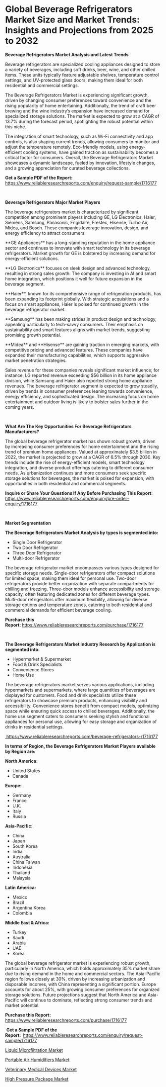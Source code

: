 <p><h1>Global Beverage Refrigerators Market Size and Market Trends: Insights and Projections from 2025 to 2032</h1></p><p><strong>Beverage Refrigerators Market Analysis and Latest Trends</strong></p>
<p><p>Beverage refrigerators are specialized cooling appliances designed to store a variety of beverages, including soft drinks, beer, wine, and other chilled items. These units typically feature adjustable shelves, temperature control settings, and UV-protected glass doors, making them ideal for both residential and commercial settings.</p><p>The Beverage Refrigerators Market is experiencing significant growth, driven by changing consumer preferences toward convenience and the rising popularity of home entertaining. Additionally, the trend of craft beer brewing and the wine industry’s expansion have increased demand for specialized storage solutions. The market is expected to grow at a CAGR of 13.7% during the forecast period, spotlighting the robust potential within this niche.</p><p>The integration of smart technology, such as Wi-Fi connectivity and app controls, is also shaping current trends, allowing consumers to monitor and adjust the temperature remotely. Eco-friendly models, using energy-efficient cooling systems, have gained traction as sustainability becomes a critical factor for consumers. Overall, the Beverage Refrigerators Market showcases a dynamic landscape, fueled by innovation, lifestyle changes, and a growing appreciation for curated beverage collections.</p></p>
<p><strong>Get a Sample PDF of the Report:&nbsp;</strong> <a href="https://www.reliableresearchreports.com/enquiry/request-sample/1716177?utm_campaign=102&utm_medium=2&utm_source=Github&utm_content=ia&utm_term=12012025&utm_id=beverage-refrigerators">https://www.reliableresearchreports.com/enquiry/request-sample/1716177</a></p>
<p>&nbsp;</p>
<p><strong>Beverage Refrigerators Major Market Players</strong></p>
<p><p>The beverage refrigerators market is characterized by significant competition among prominent players including GE, LG Electronics, Haier, Siemens, Samsung, Panasonic, Frigidaire, Frestec, Hisense, Turbo Air, Midea, and Bosch. These companies leverage innovation, design, and energy efficiency to attract consumers.</p><p>**GE Appliances** has a long-standing reputation in the home appliance sector and continues to innovate with smart technology in its beverage refrigerators. Market growth for GE is bolstered by increasing demand for energy-efficient solutions. </p><p>**LG Electronics** focuses on sleek design and advanced technology, resulting in strong sales growth. The company is investing in AI and smart home integration, which positions it well for future expansion in the beverage segment.</p><p>**Haier**, known for its comprehensive range of refrigeration products, has been expanding its footprint globally. With strategic acquisitions and a focus on smart appliances, Haier is poised for continued growth in the beverage refrigerator market.</p><p>**Samsung** has been making strides in product design and technology, appealing particularly to tech-savvy consumers. Their emphasis on sustainability and smart features aligns with market trends, suggesting promising growth potential.</p><p>**Midea** and **Hisense** are gaining traction in emerging markets, with competitive pricing and advanced features. These companies have expanded their manufacturing capabilities, which supports aggressive market penetration strategies.</p><p>Sales revenue for these companies reveals significant market influence; for instance, LG reported revenue exceeding $56 billion in its home appliance division, while Samsung and Haier also reported strong home appliance revenues. The beverage refrigerator segment is expected to grow steadily, driven by trends in consumer preferences leaning towards convenience, energy efficiency, and sophisticated design. The increasing focus on home entertainment and outdoor living is likely to bolster sales further in the coming years.</p></p>
<p>&nbsp;</p>
<p><strong>What Are The Key Opportunities For Beverage Refrigerators Manufacturers?</strong></p>
<p><p>The global beverage refrigerator market has shown robust growth, driven by increasing consumer preferences for home entertainment and the rising trend of premium home appliances. Valued at approximately $3.5 billion in 2022, the market is projected to grow at a CAGR of 6.5% through 2030. Key trends include the rise of energy-efficient models, smart technology integration, and diverse product offerings catering to different consumer needs. As urbanization continues and more consumers seek specific storage solutions for beverages, the market is poised for expansion, with opportunities in both residential and commercial segments.</p></p>
<p><strong>Inquire or Share Your Questions If Any Before Purchasing This Report:</strong> <a href="https://www.reliableresearchreports.com/enquiry/pre-order-enquiry/1716177?utm_campaign=102&utm_medium=2&utm_source=Github&utm_content=ia&utm_term=12012025&utm_id=beverage-refrigerators">https://www.reliableresearchreports.com/enquiry/pre-order-enquiry/1716177</a></p>
<p>&nbsp;</p>
<p><strong>Market Segmentation</strong></p>
<p><strong>The Beverage Refrigerators Market Analysis by types is segmented into:</strong></p>
<p><ul><li>Single Door Refrigerator</li><li>Two Door Refrigerator</li><li>Three Door Refrigerator</li><li>Multi-door Refrigerator</li></ul></p>
<p><p>The beverage refrigerator market encompasses various types designed for specific storage needs. Single-door refrigerators offer compact solutions for limited space, making them ideal for personal use. Two-door refrigerators provide better organization with separate compartments for chilling and freezing. Three-door models enhance accessibility and storage capacity, often featuring dedicated zones for different beverage types. Multi-door refrigerators offer maximum flexibility, allowing for diverse storage options and temperature zones, catering to both residential and commercial demands for efficient beverage cooling.</p></p>
<p><strong>Purchase this Report:&nbsp;</strong><a href="https://www.reliableresearchreports.com/purchase/1716177?utm_campaign=102&utm_medium=2&utm_source=Github&utm_content=ia&utm_term=12012025&utm_id=beverage-refrigerators">https://www.reliableresearchreports.com/purchase/1716177</a></p>
<p>&nbsp;</p>
<p><strong>The Beverage Refrigerators Market Industry Research by Application is segmented into:</strong></p>
<p><ul><li>Hypermarket & Supermarket</li><li>Food & Drink Specialists</li><li>Convenience Stores</li><li>Home Use</li></ul></p>
<p><p>The beverage refrigerators market serves various applications, including hypermarkets and supermarkets, where large quantities of beverages are displayed for customers. Food and drink specialists utilize these refrigerators to showcase premium products, enhancing visibility and accessibility. Convenience stores benefit from compact models, optimizing space while ensuring quick access to chilled beverages. Additionally, the home use segment caters to consumers seeking stylish and functional appliances for personal use, allowing for easy storage and organization of drinks in residential settings.</p></p>
<p><a href="https://www.reliableresearchreports.com/beverage-refrigerators-r1716177?utm_campaign=102&utm_medium=2&utm_source=Github&utm_content=ia&utm_term=12012025&utm_id=beverage-refrigerators">&nbsp;https://www.reliableresearchreports.com/beverage-refrigerators-r1716177</a></p>
<p><strong>In terms of Region, the Beverage Refrigerators Market Players available by Region are:</strong></p>
<p>
    <p> <strong> North America: </strong>
        <ul>
            <li>United States</li>
            <li>Canada</li>
        </ul>
        </p> 
    <p> <strong> Europe: </strong>
        <ul>
            <li>Germany</li>
            <li>France</li>
            <li>U.K.</li>
            <li>Italy</li>
            <li>Russia</li>
        </ul>
        </p> 
    <p> <strong> Asia-Pacific: </strong>
        <ul>
            <li>China</li>
            <li>Japan</li>
            <li>South Korea</li>
            <li>India</li>
            <li>Australia</li>
            <li>China Taiwan</li>
            <li>Indonesia</li>
            <li>Thailand</li>
            <li>Malaysia</li>
        </ul>
        </p> 
    <p> <strong> Latin America: </strong>
        <ul>
            <li>Mexico</li>
            <li>Brazil</li>
            <li>Argentina Korea</li>
            <li>Colombia</li>
        </ul>
        </p> 
    <p> <strong> Middle East & Africa: </strong>
        <ul>
            <li>Turkey</li>
            <li>Saudi</li>
            <li>Arabia</li>
            <li>UAE</li>
            <li>Korea</li>
        </ul>
    </p>
    </p>
<p><p>The global beverage refrigerator market is experiencing robust growth, particularly in North America, which holds approximately 35% market share due to rising demand in the home and commercial sectors. The Asia-Pacific region follows closely at 30%, driven by increasing urbanization and disposable incomes, with China representing a significant portion. Europe accounts for about 25%, with growing consumer preferences for organized storage solutions. Future projections suggest that North America and Asia-Pacific will continue to dominate, reflecting strong consumer trends and market potential.</p></p>
<p><strong>Purchase this Report: </strong><a href="https://www.reliableresearchreports.com/purchase/1716177?utm_campaign=102&utm_medium=2&utm_source=Github&utm_content=ia&utm_term=12012025&utm_id=beverage-refrigerators">https://www.reliableresearchreports.com/purchase/1716177</a></p>
<p>&nbsp;<strong>Get a Sample PDF of the Report:&nbsp;&nbsp;</strong><a href="https://www.reliableresearchreports.com/enquiry/request-sample/1716177?utm_campaign=102&utm_medium=2&utm_source=Github&utm_content=ia&utm_term=12012025&utm_id=beverage-refrigerators">https://www.reliableresearchreports.com/enquiry/request-sample/1716177</a></p>
<p><strong></strong></p>
<p><p><a href="https://github.com/FlorianWolf90/Market-Research-Report-List-1/blob/main/liquid-microfiltration-market.md?utm_campaign=102&utm_medium=2&utm_source=Github&utm_content=ia&utm_term=12012025&utm_id=beverage-refrigerators">Liquid Microfiltration Market</a></p><p><a href="https://github.com/NargisHussain75/Market-Research-Report-List-1/blob/main/portable-air-humidifiers-market.md?utm_campaign=102&utm_medium=2&utm_source=Github&utm_content=ia&utm_term=12012025&utm_id=beverage-refrigerators">Portable Air Humidifiers Market</a></p><p><a href="https://github.com/pearlinewhite4692/Market-Research-Report-List-1/blob/main/veterinary-medical-devices-market.md?utm_campaign=102&utm_medium=2&utm_source=Github&utm_content=ia&utm_term=12012025&utm_id=beverage-refrigerators">Veterinary Medical Devices Market</a></p><p><a href="https://github.com/hillsmyung726/Market-Research-Report-List-1/blob/main/high-pressure-package-market.md?utm_campaign=102&utm_medium=2&utm_source=Github&utm_content=ia&utm_term=12012025&utm_id=beverage-refrigerators">High Pressure Package Market</a></p></p>